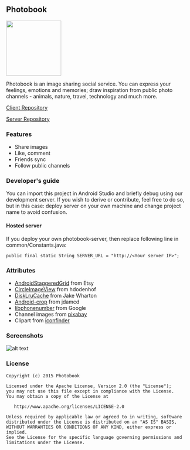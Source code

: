 ## Photobook  
<a href="https://play.google.com/store/apps/details?id=com.freecoders.photobook">
<img src="https://play.google.com/intl/en_us/badges/images/generic/en-play-badge.png" width="150" />
</a>

Photobook is an image sharing social service. You can express your feelings, emotions and memories; draw inspiration from public photo channels - animals, nature, travel, technology and much more.

[Client Repository](https://github.com/aboev/photobook-client)

[Server Repository](https://github.com/aboev/photobook-server)


### Features
- Share images
- Like, comment
- Friends sync
- Follow public channels

### Developer's guide
You can import this project in Android Studio and briefly debug using our development server.
If you wish to derive or contribute, feel free to do so, but in this case: deploy server on your own machine and change project name to avoid confusion.
#### Hosted server
If you deploy your own photobook-server, then replace following line in common/Constants.java:
```
public final static String SERVER_URL = "http://<Your server IP>";
```

### Attributes
- [AndroidStaggeredGrid](https://github.com/etsy/AndroidStaggeredGrid) from Etsy
- [CircleImageView](https://github.com/hdodenhof/CircleImageView/) from hdodenhof
- [DiskLruCache](https://github.com/JakeWharton/DiskLruCache) from Jake Wharton
- [Android-crop](https://github.com/jdamcd/android-crop) from jdamcd
- [libphonenumber](https://github.com/googlei18n/libphonenumber) from Google
- Channel images from [pixabay](http://pixabay.com/)
- Clipart from [iconfinder](https://www.iconfinder.com/)

### Screenshots
![alt text](https://raw.githubusercontent.com/aboev/photobook-client/master/screenshot.jpg)

### License 

    Copyright (c) 2015 Photobook

    Licensed under the Apache License, Version 2.0 (the "License");
    you may not use this file except in compliance with the License.
    You may obtain a copy of the License at

       http://www.apache.org/licenses/LICENSE-2.0

    Unless required by applicable law or agreed to in writing, software
    distributed under the License is distributed on an "AS IS" BASIS,
    WITHOUT WARRANTIES OR CONDITIONS OF ANY KIND, either express or implied.
    See the License for the specific language governing permissions and
    limitations under the License.
